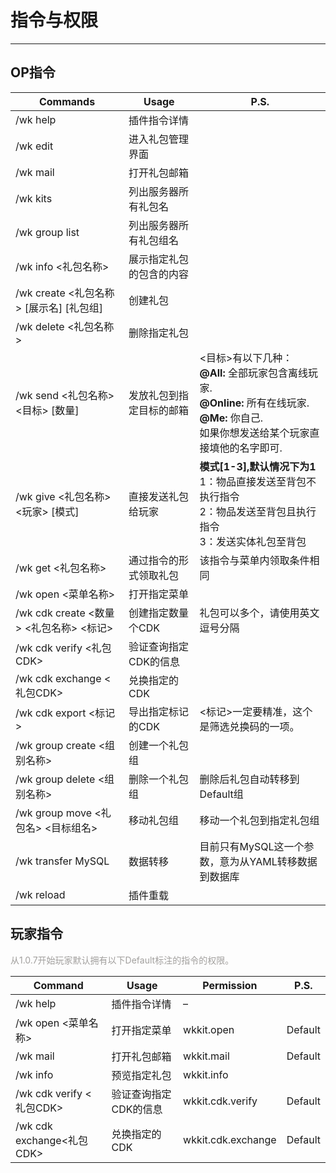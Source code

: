 # 指令与权限

---

## OP指令


| Commands                                | Usage                    | P.S.                                                                                                                                                          |
| ----------------------------------------- | -------------------------- | --------------------------------------------------------------------------------------------------------------------------------------------------------------- |
| /wk help                                | 插件指令详情             |                                                                                                                                                               |
| /wk edit                                | 进入礼包管理界面         |                                                                                                                                                               |
| /wk mail                                | 打开礼包邮箱             |                                                                                                                                                               |
| /wk kits                                | 列出服务器所有礼包名     |                                                                                                                                                               |
| /wk group list                          | 列出服务器所有礼包组名   |                                                                                                                                                               |
| /wk info <礼包名称>                     | 展示指定礼包的包含的内容 |                                                                                                                                                               |
| /wk create <礼包名称> [展示名] [礼包组] | 创建礼包                 |                                                                                                                                                               |
| /wk delete <礼包名称>                   | 删除指定礼包             |                                                                                                                                                               |
| /wk send <礼包名称> <目标> [数量]       | 发放礼包到指定目标的邮箱 | <目标>有以下几种：<br /> **@All:** 全部玩家包含离线玩家.<br/> **@Online:** 所有在线玩家.<br/> **@Me:** 你自己. <br/>如果你想发送给某个玩家直接填他的名字即可. |
| /wk give <礼包名称> <玩家> [模式]       | 直接发送礼包给玩家       | **模式[1-3],默认情况下为1**<br />1：物品直接发送至背包不执行指令<br />2：物品发送至背包且执行指令<br />3：发送实体礼包至背包                                  |
| /wk get <礼包名称>                       | 通过指令的形式领取礼包       | 该指令与菜单内领取条件相同                                |
| /wk open <菜单名称>                     | 打开指定菜单             |                                                                                                                                                               |
| /wk cdk create <数量> <礼包名称> <标记> | 创建指定数量个CDK        | 礼包可以多个，请使用英文逗号分隔                                                                                                                              |
| /wk cdk verify <礼包CDK>                | 验证查询指定CDK的信息    |                                                                                                                                                               |
| /wk cdk exchange <礼包CDK>              | 兑换指定的CDK            |                                                                                                                                                               |
| /wk cdk export <标记>                   | 导出指定标记的CDK        | <标记>一定要精准，这个是筛选兑换码的一项。                                                                                                                    |
| /wk group create <组别名称>             | 创建一个礼包组           |                                                                                                                                                               |
| /wk group delete <组别名称>             | 删除一个礼包组           | 删除后礼包自动转移到Default组                                                                                                                                 |
| /wk group move <礼包名> <目标组名>      | 移动礼包组               | 移动一个礼包到指定礼包组                                                                                                                                      |
| /wk transfer MySQL                      | 数据转移                 | 目前只有MySQL这一个参数，意为从YAML转移数据到数据库                                                                                                           |
| /wk reload                              | 插件重载                 |                                                                                                                                                               |

## 玩家指令

<font color="#a19f9d">从1.0.7开始玩家默认拥有以下Default标注的指令的权限。</font><br />


| Command                   | Usage                 | Permission         | P.S.    |
| --------------------------- | ----------------------- | -------------------- | --------- |
| /wk help                  | 插件指令详情          | –                 |         |
| /wk open <菜单名称>       | 打开指定菜单          | wkkit.open         | Default |
| /wk mail                  | 打开礼包邮箱          | wkkit.mail         | Default |
| /wk info                  | 预览指定礼包          | wkkit.info         | |
| /wk cdk verify <礼包CDK>  | 验证查询指定CDK的信息 | wkkit.cdk.verify   | Default |
| /wk cdk exchange<礼包CDK> | 兑换指定的CDK         | wkkit.cdk.exchange | Default |
